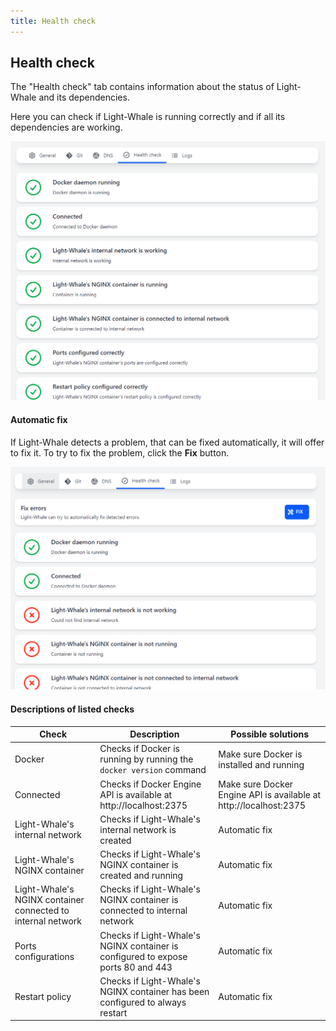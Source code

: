 ```yaml
---
title: Health check
---
```


## Health check

The "Health check" tab contains information about the status of Light-Whale and its dependencies.

Here you can check if Light-Whale is running correctly and if all its dependencies are working.

![](settings_check.PNG)

#### Automatic fix

If Light-Whale detects a problem, that can be fixed automatically, it will offer to fix it.
To try to fix the problem, click the **Fix** button.

![](settings_check_fix.PNG)

#### Descriptions of listed checks

| Check                                                       | Description                                                                      | Possible solutions                                                |
|-------------------------------------------------------------|----------------------------------------------------------------------------------|-------------------------------------------------------------------|
| Docker                                                      | Checks if Docker is running by running the `docker version` command              | Make sure Docker is installed and running                         |
| Connected                                                   | Checks if Docker Engine API is available at http://localhost:2375                | Make sure Docker Engine API is available at http://localhost:2375 |
| Light-Whale's internal network                              | Checks if Light-Whale's internal network is created                              | Automatic fix                                                     |
| Light-Whale's NGINX container                               | Checks if Light-Whale's NGINX container is created and running                   | Automatic fix                                                     |
| Light-Whale's NGINX container connected to internal network | Checks if Light-Whale's NGINX container is connected to internal network         | Automatic fix                                                     |
| Ports configurations                                        | Checks if Light-Whale's NGINX container is configured to expose ports 80 and 443 | Automatic fix                                                     |
| Restart policy                                              | Checks if Light-Whale's NGINX container has been configured to always restart    | Automatic fix                                                     |


